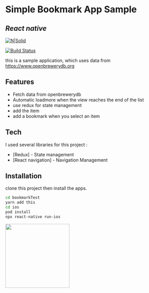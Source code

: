 # Simple Bookmark App Sample
## _React native_

[![N|Solid](https://cldup.com/dTxpPi9lDf.thumb.png)](https://nodesource.com/products/nsolid)

[![Build Status](https://travis-ci.org/joemccann/dillinger.svg?branch=master)](https://travis-ci.org/joemccann/dillinger)

this is a sample application, which uses data from https://www.openbrewerydb.org  

## Features

- Fetch data from openbrewerydb
- Automatic loadmore when the view reaches the end of the list
- use redux for state management
- add the item
- add a bookmark when you select an item
  

## Tech

I used several libraries for this project : 

- [Redux] - State management
- [React navigation] - Navigation Management 
 

## Installation

clone this project then install the apps.

```sh
cd bookmarkTest
yarn add this
cd ios
pod install
npx react-native run-ios
```
<img src="https://raw.githubusercontent.com/muhammadrofiq/bookmarkTest/main/assets/1.png" width="200"> 
